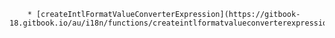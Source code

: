         * [createIntlFormatValueConverterExpression](https://gitbook-18.gitbook.io/au/i18n/functions/createintlformatvalueconverterexpression)
